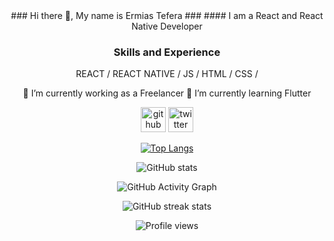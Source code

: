 <div align="center" width="100%" >### Hi there 👋, My name is Ermias Tefera ###
#### I am a React and React Native Developer

### Skills and Experience

   REACT / REACT NATIVE / JS / HTML / CSS / 

🔭 I’m currently working as a Freelancer 
🌱 I’m currently learning Flutter 


[<img src='https://cdn.jsdelivr.net/npm/simple-icons@3.0.1/icons/github.svg' alt='github' height='40'>](https://github.com/wteffera11)  [<img src='https://cdn.jsdelivr.net/npm/simple-icons@3.0.1/icons/twitter.svg' alt='twitter' height='40'>](https://twitter.com/wteffera11)  

[![Top Langs](https://github-readme-stats.vercel.app/api/top-langs/?username=wteffera11)](https://github.com/anuraghazra/github-readme-stats)

![GitHub stats](https://github-readme-stats.vercel.app/api?username=wteffera11&show_icons=true)  

![GitHub Activity Graph](https://activity-graph.herokuapp.com/graph?username=wteffera11)  

![GitHub streak stats](https://github-readme-streak-stats.herokuapp.com/?user=wteffera11)  

![Profile views](https://gpvc.arturio.dev/wteffera11)  

  </div>
